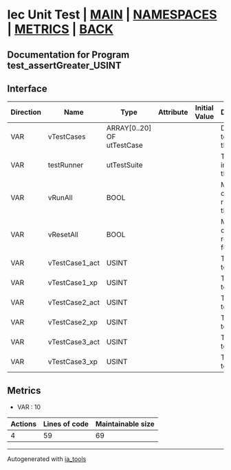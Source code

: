 # Iec Unit Test | [MAIN] | [NAMESPACES] | [METRICS] | [BACK]  

## Documentation for Program test_assertGreater_USINT  

## Interface  

| Direction | Name | Type | Attribute | Initial Value | Documentation |
| --------- | ---- | ---- | --------- | ------------- | ------------- |
| VAR | vTestCases | ARRAY[0..20] OF utTestCase |  |  | Definition of all test cases for this POU |  
| VAR | testRunner | utTestSuite |  |  | Test Suite fb instance to run the tests |  
| VAR | vRunAll | BOOL |  |  | Manual command to run all tests for this POU |  
| VAR | vResetAll | BOOL |  |  | Manual command to reset all tests for this POU |  
| VAR | vTestCase1_act | USINT |  |  | Test data 1 of test case 1 |  
| VAR | vTestCase1_xp | USINT |  |  | Test data 2 of test case 1 |  
| VAR | vTestCase2_act | USINT |  |  | Test data 1 of test case 2 |  
| VAR | vTestCase2_xp | USINT |  |  | Test data 2 of test case 2 |  
| VAR | vTestCase3_act | USINT |  |  | Test data 1 of test case 3 |  
| VAR | vTestCase3_xp | USINT |  |  | Test data 2 of test case 3 |  


## Metrics  

- VAR : 10

| Actions | Lines of code | Maintainable size |
| ------- | ------------- | ----------------- |
| 4 | 59 | 69 |

---
Autogenerated with [ia_tools](https://github.com/tkucic/ia_tools)  

[MAIN]: ../../../../index.md
[NAMESPACES]: ../../nsList.md
[METRICS]: ../../../metrics.md
[BACK]: ../nsMain.md
